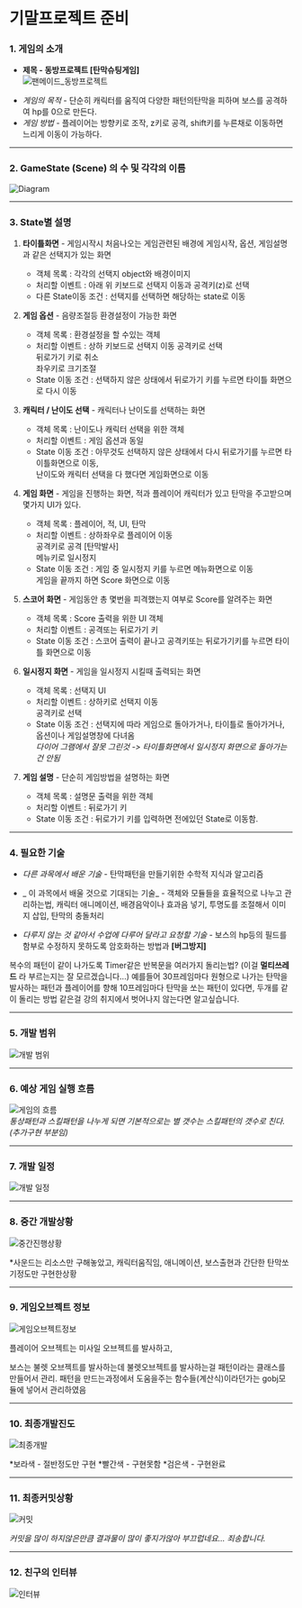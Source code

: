 기말프로젝트 준비
==================

### 1. 게임의 소개
* __제목 - 동방프로젝트 [탄막슈팅게임]__      
![팬메이드_동방프로젝트](https://i.ytimg.com/vi/85bE4NlzrLE/hqdefault.jpg)     
     
+ *게임의 목적* - 단순히 캐릭터를 움직여 다양한 패턴의탄막을 피하며 보스를 공격하여 hp를 0으로 만든다.
+ *게임 방법* - 플레이어는 방향키로 조작, z키로 공격, shift키를 누른채로 이동하면 느리게 이동이 가능하다.       

-------------------------------------------------------
### 2. GameState (Scene) 의 수 및 각각의 이름    
![Diagram](https://user-images.githubusercontent.com/71130227/94275907-7c08bc00-ff82-11ea-8a1c-8e37a7f57870.png)       

- - - 
### 3. State별 설명
1. __타이틀화면__ - 게임시작시 처음나오는 게임관련된 배경에 게임시작, 옵션, 게임설명과 같은 선택지가 있는 화면
    * 객체 목록 : 각각의 선택지 object와 배경이미지 
    + 처리할 이벤트 : 아래 위 키보드로 선택지 이동과 공격키(z)로 선택
    - 다른 State이동 조건 : 선택지를 선택하면 해당하는 state로 이동
    
2. __게임 옵션__ - 음량조절등 환경설정이 가능한 화면
    * 객체 목록 : 환경설정을 할 수있는 객체
    + 처리할 이벤트 : 상하 키보드로 선택지 이동 공격키로 선택    
    뒤로가기 키로 취소    
    좌우키로 크기조절
    - State 이동 조건 : 선택하지 않은 상태에서 뒤로가기 키를 누르면 타이틀 화면으로 다시 이동

3. __캐릭터 / 난이도 선택__ - 캐릭터나 난이도를 선택하는 화면
    * 객체 목록 : 난이도나 캐릭터 선택을 위한 객체
    + 처리할 이벤트 : 게임 옵션과 동일
    - State 이동 조건 : 아무것도 선택하지 않은 상태에서 다시 뒤로가기를 누르면 타이틀화면으로 이동,    
                        난이도와 캐릭터 선택을 다 했다면 게임화면으로 이동
                        
4. __게임 화면__ - 게임을 진행하는 화면, 적과 플레이어 캐릭터가 있고 탄막을 주고받으며 몇가지 UI가 있다.
    * 객체 목록 : 플레이어, 적, UI, 탄막
    + 처리할 이벤트 : 상하좌우로 플레이어 이동    
    공격키로 공격 [탄막발사]    
    메뉴키로 일시정지    
    - State 이동 조건 : 게임 중 일시정지 키를 누르면 메뉴화면으로 이동    
    게임을 끝까지 하면 Score 화면으로 이동
    
5. __스코어 화면__ - 게임동안 총 몇번을 피격했는지 여부로 Score를 알려주는 화면
    * 객체 목록 : Score 출력을 위한 UI 객체
    + 처리할 이벤트 : 공격또는 뒤로가기 키 
    - State 이동 조건 : 스코어 출력이 끝나고 공격키또는 뒤로가기키를 누르면 타이틀 화면으로 이동
    
6. __일시정지 화면__ - 게임을 일시정지 시킬때 출력되는 화면
    * 객체 목록 : 선택지 UI
    + 처리할 이벤트 : 상하키로 선택지 이동     
    공격키로 선택 
    - State 이동 조건 : 선택지에 따라 게임으로 돌아가거나, 타이틀로 돌아가거나, 옵션이나 게임설명창에 다녀옴     
    _다이어 그램에서 잘못 그린것 -> 타이틀화면에서 일시정지 화면으로 돌아가는건 안됨_
    
7. __게임 설명__ - 단순히 게임방법을 설명하는 화면
    * 객체 목록 : 설명문 출력을 위한 객체
    + 처리할 이벤트 : 뒤로가기 키
    - State 이동 조건 : 뒤로가기 키를 입력하면 전에있던 State로 이동함.    
    
- - -
    
### 4. 필요한 기술
* _다른 과목에서 배운 기술_ - 탄막패턴을 만들기위한 수학적 지식과 알고리즘    
+ _ 이 과목에서 배울 것으로 기대되는 기술_ - 객체와 모듈들을 효율적으로 나누고 관리하는법, 캐릭터 애니메이션, 배경음악이나 효과음 넣기,
    투명도를 조절해서 이미지 삽입, 탄막의 충돌처리    
- _다루지 않는 것 같아서 수업에 다루어 달라고 요청할 기술_ - 보스의 hp등의 필드를 함부로 수정하지 못하도록 암호화하는 방법과 **[버그방지]** 

복수의 패턴이 같이 나가도록 Timer같은 반복문을 여러가지 돌리는법? (이걸 __멀티쓰레드__ 라 부르는지는 잘 모르겠습니다...)
예를들어 30프레임마다 원형으로 나가는 탄막을 발사하는 패턴과 플레이어를 향해 10프레임마다 탄막을 쏘는 패턴이 있다면, 두개를 같이 돌리는 방법 같은걸 강의 취지에서 벗어나지 않는다면 알고싶습니다.

---------------------------------------------------

### 5. 개발 범위
![개발 범위](https://user-images.githubusercontent.com/71130227/95657448-86fd4800-0b4f-11eb-82d5-3eb55200a497.PNG)

--------------------------------------------------

### 6. 예상 게임 실행 흐름
![게임의 흐름](https://user-images.githubusercontent.com/71130227/95657444-85cc1b00-0b4f-11eb-8193-73730a39a00d.PNG)    
_통상패턴과 스킬패턴을 나누게 되면 기본적으로는 별 갯수는 스킬패턴의 갯수로 친다.(추가구현 부분임)_

----------------------------------------------------

### 7. 개발 일정
![개발 일정](https://user-images.githubusercontent.com/71130227/95657450-8795de80-0b4f-11eb-8d6e-d63ff04bb403.PNG)

----------------------------------------------------

### 8. 중간 개발상황

![중간진행상황](https://user-images.githubusercontent.com/71130227/102024077-12ef5280-3dd3-11eb-95b9-c5d84bfe5691.PNG)

*사운드는 리소스만 구해놓았고, 캐릭터움직임, 애니메이션, 보스출현과 간단한 탄막쏘기정도만 구현한상황

----------------------------------------------------

### 9. 게임오브젝트 정보

![게임오브젝트정보](https://user-images.githubusercontent.com/71130227/102024080-14b91600-3dd3-11eb-80d1-eb23b86b4204.PNG)


플레이어 오브젝트는 미사일 오브젝트를 발사하고,

보스는 불렛 오브젝트를 발사하는데 불렛오브젝트를 발사하는걸 패턴이라는 클래스를 만들어서 관리.
패턴을 만드는과정에서 도움을주는 함수들(계산식)이라던가는 gobj모듈에 넣어서 관리하였음


-----------------------------------------------------

### 10. 최종개발진도

![최종개발](https://user-images.githubusercontent.com/71130227/102024078-14207f80-3dd3-11eb-9987-01f754b9962e.PNG)

*보라색 - 절반정도만 구현
*빨간색 - 구현못함
*검은색 - 구현완료

-----------------------------------------------------

### 11. 최종커밋상황

![커밋](https://user-images.githubusercontent.com/71130227/102024079-14b91600-3dd3-11eb-8d6a-50dd030d26bc.PNG)

_커밋을 많이 하지않은만큼 결과물이 많이 좋지가않아 부끄럽네요... 죄송합니다._

-----------------------------------------------------

### 12. 친구의 인터뷰

![인터뷰](https://user-images.githubusercontent.com/71130227/102024081-1551ac80-3dd3-11eb-9117-c0fdb31d3d88.PNG)


